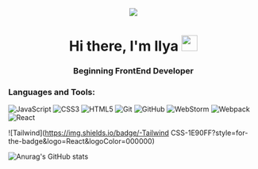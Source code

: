 <div id="header" align="center">
  <img src="https://miro.medium.com/1*JTVWHBtzlA9P6iKMxCF2yQ.png"/>
</div>


<h1 align="center">Hi there, I'm Ilya
<img src="https://github.com/blackcater/blackcater/raw/main/images/Hi.gif" height="32"/></h1>
<h3 align="center">
Beginning FrontEnd Developer</h3>

<h3>Languages and Tools:</h3>

![JavaScript](https://img.shields.io/badge/-JavaScript-1E90FF?style=for-the-badge&logo=JavaScript&logoColor=ffee00)
![CSS3](https://img.shields.io/badge/-CSS3-1E90FF?style=for-the-badge&logo=CSS3&logoColor=1155cc)
![HTML5](https://img.shields.io/badge/-HTML5-1E90FF?style=for-the-badge&logo=HTML5&logoColor=e96228)
![Git](https://img.shields.io/badge/-Git-1E90FF?style=for-the-badge&logo=Git&logoColor=f54d27)
![GitHub](https://img.shields.io/badge/-GitHub-1E90FF?style=for-the-badge&logo=GitHub&logoColor=000)
![WebStorm](https://img.shields.io/badge/-WebStorm-1E90FF?style=for-the-badge&logo=WebStorm&logoColor=d5ea5c)
![Webpack](https://img.shields.io/badge/-Webpack-1E90FF?style=for-the-badge&logo=Webpack&logoColor=000000)
![React](https://img.shields.io/badge/-React-1E90FF?style=for-the-badge&logo=React&logoColor=000000)

![Tailwind](https://img.shields.io/badge/-Tailwind CSS-1E90FF?style=for-the-badge&logo=React&logoColor=000000)



![Anurag's GitHub stats](https://github-readme-stats.vercel.app/api?username=IlyaLelkov&show_icons=true&theme=tokyonight)


